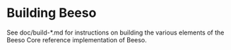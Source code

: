Building Beeso
================

See doc/build-*.md for instructions on building the various
elements of the Beeso Core reference implementation of Beeso.
